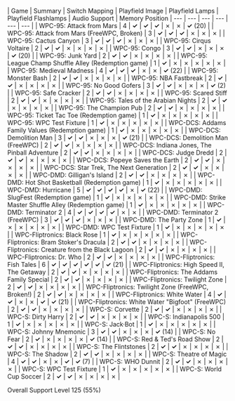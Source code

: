 | Game | Summary | Switch Mapping | Playfield Image | Playfield Lamps | Playfield Flashlamps | Audio Support | Memory Position
| --- | --- | --- | --- | --- | --- |
| WPC-95: Attack from Mars | 4 | **✓** | **✓** | **✓** | ✗ | ✗ | **✓** (20) |
| WPC-95: Attack from Mars (FreeWPC, Broken) | 3 | **✓** | **✓** | **✓** | ✗ | ✗ | ✗ |
| WPC-95: Cactus Canyon | 3 | **✓** | **✓** | **✓** | ✗ | ✗ | ✗ |
| WPC-95: Cirqus Voltaire | 2 | **✓** | **✓** | ✗ | ✗ | ✗ | ✗ |
| WPC-95: Congo | 3 | **✓** | **✓** | ✗ | ✗ | ✗ | **✓** (20) |
| WPC-95: Junk Yard | 2 | **✓** | **✓** | ✗ | ✗ | ✗ | ✗ |
| WPC-95: League Champ Shuffle Alley (Redemption game) | 1 | **✓** | ✗ | ✗ | ✗ | ✗ | ✗ |
| WPC-95: Medieval Madness | 4 | **✓** | **✓** | **✓** | ✗ | ✗ | **✓** (22) |
| WPC-95: Monster Bash | 2 | **✓** | **✓** | ✗ | ✗ | ✗ | ✗ |
| WPC-95: NBA Fastbreak | 2 | **✓** | **✓** | ✗ | ✗ | ✗ | ✗ |
| WPC-95: No Good Gofers | 3 | **✓** | **✓** | ✗ | ✗ | ✗ | **✓** (2) |
| WPC-95: Safe Cracker | 2 | **✓** | **✓** | ✗ | ✗ | ✗ | ✗ |
| WPC-95: Scared Stiff | 2 | **✓** | **✓** | ✗ | ✗ | ✗ | ✗ |
| WPC-95: Tales of the Arabian Nights | 2 | **✓** | **✓** | ✗ | ✗ | ✗ | ✗ |
| WPC-95: The Champion Pub | 2 | **✓** | **✓** | ✗ | ✗ | ✗ | ✗ |
| WPC-95: Ticket Tac Toe (Redemption game) | 1 | **✓** | ✗ | ✗ | ✗ | ✗ | ✗ |
| WPC-95: WPC Test Fixture  | 1 | **✓** | ✗ | ✗ | ✗ | ✗ | ✗ |
| WPC-DCS: Addams Family Values (Redemption game) | 1 | **✓** | ✗ | ✗ | ✗ | ✗ | ✗ |
| WPC-DCS: Demolition Man | 3 | **✓** | **✓** | ✗ | ✗ | ✗ | **✓** (21) |
| WPC-DCS: Demolition Man (FreeWPC) | 2 | **✓** | **✓** | ✗ | ✗ | ✗ | ✗ |
| WPC-DCS: Indiana Jones, The Pinball Adventure | 2 | **✓** | **✓** | ✗ | ✗ | ✗ | ✗ |
| WPC-DCS: Judge Dredd | 2 | **✓** | **✓** | ✗ | ✗ | ✗ | ✗ |
| WPC-DCS: Popeye Saves the Earth | 2 | **✓** | **✓** | ✗ | ✗ | ✗ | ✗ |
| WPC-DCS: Star Trek, The Next Generation | 2 | **✓** | **✓** | ✗ | ✗ | ✗ | ✗ |
| WPC-DMD: Gilligan's Island | 2 | **✓** | **✓** | ✗ | ✗ | ✗ | ✗ |
| WPC-DMD: Hot Shot Basketball (Redemption game) | 1 | **✓** | ✗ | ✗ | ✗ | ✗ | ✗ |
| WPC-DMD: Hurricane | 5 | **✓** | **✓** | **✓** | **✓** | ✗ | **✓** (22) |
| WPC-DMD: SlugFest (Redemption game) | 1 | **✓** | ✗ | ✗ | ✗ | ✗ | ✗ |
| WPC-DMD: Strike Master Shuffle Alley (Redemption game) | 1 | **✓** | ✗ | ✗ | ✗ | ✗ | ✗ |
| WPC-DMD: Terminator 2 | 4 | **✓** | **✓** | **✓** | **✓** | ✗ | ✗ |
| WPC-DMD: Terminator 2 (FreeWPC) | 3 | **✓** | **✓** | **✓** | ✗ | ✗ | ✗ |
| WPC-DMD: The Party Zone | 1 | **✓** | ✗ | ✗ | ✗ | ✗ | ✗ |
| WPC-DMD: WPC Test Fixture  | 1 | **✓** | ✗ | ✗ | ✗ | ✗ | ✗ |
| WPC-Fliptronics: Black Rose | 1 | **✓** | ✗ | ✗ | ✗ | ✗ | ✗ |
| WPC-Fliptronics: Bram Stoker's Dracula | 2 | **✓** | **✓** | ✗ | ✗ | ✗ | ✗ |
| WPC-Fliptronics: Creature from the Black Lagoon | 2 | **✓** | **✓** | ✗ | ✗ | ✗ | ✗ |
| WPC-Fliptronics: Dr. Who | 2 | **✓** | **✓** | ✗ | ✗ | ✗ | ✗ |
| WPC-Fliptronics: Fish Tales | 6 | **✓** | **✓** | **✓** | **✓** | **✓** | **✓** (21) |
| WPC-Fliptronics: High Speed II, The Getaway | 2 | **✓** | **✓** | ✗ | ✗ | ✗ | ✗ |
| WPC-Fliptronics: The Addams Family Special | 2 | **✓** | **✓** | ✗ | ✗ | ✗ | ✗ |
| WPC-Fliptronics: Twilight Zone | 2 | **✓** | **✓** | ✗ | ✗ | ✗ | ✗ |
| WPC-Fliptronics: Twilight Zone (FreeWPC, Broken!) | 2 | **✓** | **✓** | ✗ | ✗ | ✗ | ✗ |
| WPC-Fliptronics: White Water | 4 | **✓** | **✓** | ✗ | ✗ | **✓** | **✓** (21) |
| WPC-Fliptronics: White Water "Bigfoot" (FreeWPC) | 2 | **✓** | **✓** | ✗ | ✗ | ✗ | ✗ |
| WPC-S: Corvette | 2 | **✓** | **✓** | ✗ | ✗ | ✗ | ✗ |
| WPC-S: Dirty Harry | 2 | **✓** | **✓** | ✗ | ✗ | ✗ | ✗ |
| WPC-S: Indianapolis 500 | 1 | **✓** | ✗ | ✗ | ✗ | ✗ | ✗ |
| WPC-S: Jack·Bot | 1 | **✓** | ✗ | ✗ | ✗ | ✗ | ✗ |
| WPC-S: Johnny Mnemonic | 3 | **✓** | **✓** | ✗ | ✗ | ✗ | **✓** (14) |
| WPC-S: No Fear | 2 | **✓** | ✗ | ✗ | ✗ | ✗ | **✓** (14) |
| WPC-S: Red & Ted's Road Show | 2 | **✓** | **✓** | ✗ | ✗ | ✗ | ✗ |
| WPC-S: The Flintstones | 2 | **✓** | **✓** | ✗ | ✗ | ✗ | ✗ |
| WPC-S: The Shadow | 2 | **✓** | **✓** | ✗ | ✗ | ✗ | ✗ |
| WPC-S: Theatre of Magic | 4 | **✓** | **✓** | ✗ | ✗ | **✓** | **✓** (7) |
| WPC-S: WHO Dunnit | 2 | **✓** | **✓** | ✗ | ✗ | ✗ | ✗ |
| WPC-S: WPC Test Fixture  | 1 | **✓** | ✗ | ✗ | ✗ | ✗ | ✗ |
| WPC-S: World Cup Soccer | 2 | **✓** | **✓** | ✗ | ✗ | ✗ | ✗ |

Overall Support Level 125 (55%)

